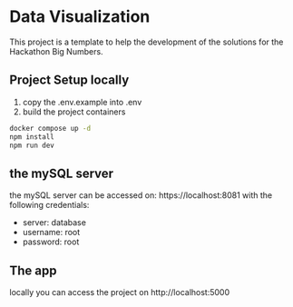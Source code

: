 # Data Visualization

This project is a template to help the development of the solutions for the Hackathon Big Numbers.
## Project Setup locally
1. copy the .env.example into .env
2. build the project containers
```sh
docker compose up -d
npm install
npm run dev
```

## the mySQL server
the mySQL server can be accessed on: https://localhost:8081 with the following credentials:
* server: database
* username: root
* password: root

## The app
locally you can access the project on http://localhost:5000

